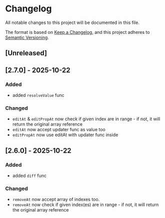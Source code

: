 # Changelog

All notable changes to this project will be documented in this file.

The format is based on [Keep a Changelog](https://keepachangelog.com/en/1.1.0/),
and this project adheres to [Semantic Versioning](https://semver.org/spec/v2.0.0.html).

## [Unreleased]

## [2.7.0] - 2025-10-22

### Added

- added `resolveValue` func

### Changed

- `editAt` & `editPropAt` now check if given index are in range - if not, it will return the original array reference
- `editAt` now accept updater func as value too
- `editPropAt` now use editAt with updater func inside

## [2.6.0] - 2025-10-22

### Added

- added `diff` func

### Changed

- `removeAt` now accept array of indexes too.
- `removeAt` now check if given index(es) are in range - if not, it will return the original array reference
